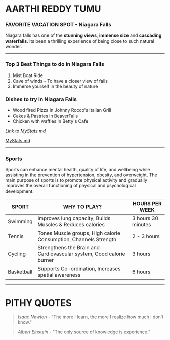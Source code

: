 # AARTHI REDDY TUMU

### FAVORITE VACATION SPOT - Niagara Falls

Niagara falls has one of the **stunning views**, **immense size** and **cascading waterfalls**. Its been a thrilling experience  of being close to such natural wonder.

_____

### Top 3 Best Things to do in Niagara Falls

1. Mist Boat Ride
2. Cave of winds - To have a closer view of falls
3. Immerse yourself in the beauty of nature

### Dishes to try in Niagara Falls

+ Wood fired Pizza in Johnny Rocco's Italian Grill
+ Cakes & Pastries in BeaverTails
+ Chicken with waffles in Betty's Cafe

*Link to MyStats.md*

[MyStats.md](MyStats.md)

_____

### Sports

Sports can enhance mental health, quality of life, and wellbeing while assisting in the prevention of hypertension, obesity, and overweight. The main purpose of sports is to promote physical activity and gradually improves the overall functioning of physical and psychological development.

| SPORT  | WHY TO PLAY? | HOURS PER WEEK |
| ------------- | ------------- | ------------ |
| Swimming | Improves lung capacity, Builds Muscles & Reduces calories | 3 hours 30 minutes |
| Tennis | Tones Muscle groups, High calorie Consumption, Channels Strength | 2 - 3 hours |
| Cycling | Strengthens the Brain and Cardiovascular system, Good calorie burner  | 3 hours |
| Basketball | Supports Co-ordination, Increases spatial awareness | 6 hours |

_____

# PITHY QUOTES

>*Isaac Newton* - "The more I learn, the more I realize how much I don't know."<br>

>*Albert Einstein* - "The only source of knowledge is experience.”
